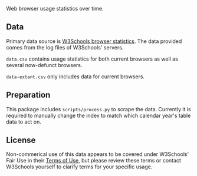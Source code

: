 Web browser usage statistics over time. 

## Data

Primary data source is [W3Schools browser statistics](http://www.w3schools.com/browsers/browsers_stats.asp). The data provided comes from the log files of W3Schools' servers.

`data.csv` contains usage statistics for both current browsers as well as several now-defunct browsers.

`data-extant.csv` only includes data for current browsers.

## Preparation

This package includes `scripts/process.py` to scrape the data. Currently it is required to manually change the index to match which calendar year's table data to act on.

## License

Non-commerical use of this data appears to be covered under W3Schools' Fair Use in their [Terms of Use](http://www.w3schools.com/about/about_copyright.asp), but please review these terms or contact W3Schools yourself to clarify terms for your specific usage.
